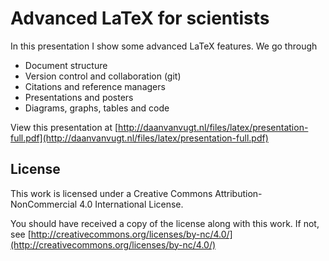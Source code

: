 # Advanced LaTeX for scientists
In this presentation I show some advanced LaTeX features.
We go through
  - Document structure
  - Version control and collaboration (git)
  - Citations and reference managers
  - Presentations and posters
  - Diagrams, graphs, tables and code

View this presentation at [http://daanvanvugt.nl/files/latex/presentation-full.pdf](http://daanvanvugt.nl/files/latex/presentation-full.pdf)

## License
This work is licensed under a
Creative Commons Attribution-NonCommercial 4.0 International License.

You should have received a copy of the license along with this
work. If not, see [http://creativecommons.org/licenses/by-nc/4.0/](http://creativecommons.org/licenses/by-nc/4.0/)
